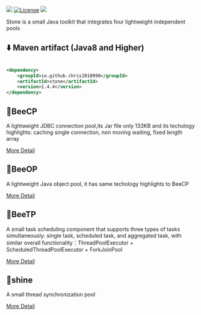 <a><img src="https://img.shields.io/badge/Java-8+-green.svg"></a>
[![License](https://img.shields.io/github/license/Chris2018998/stone?color=4D7A97&logo=apache)](https://github.com/Chris2018998/stone/blob/main/LICENSE)
<a><img src="https://maven-badges.herokuapp.com/maven-central/io.github.chris2018998/stone/badge.svg"></a>

Stone is a small Java toolkit that integrates four lightweight independent pools

## :arrow_down: Maven artifact (Java8 and Higher)

```xml

<dependency>
    <groupId>io.github.chris2018998</groupId>
    <artifactId>stone</artifactId>
    <version>1.4.4</version>
</dependency>
```

## 🌸BeeCP

A lightweight JDBC connection pool,its Jar file only 133KB and its techology highlights: caching single connection, non moving waiting, fixed length array 

[More Detail](https://github.com/Chris2018998/stone/tree/main/doc/Introduction/beecp_readme_eng.md)
 
## 🌷BeeOP

A lightweight Java object pool, it has same techology highlights to BeeCP

[More Detail](https://github.com/Chris2018998/stone/tree/main/doc/Introduction/beeop_readme_eng.md)
 
## 🪷BeeTP

A small task scheduling component that supports three types of tasks simultaneously: single task, scheduled task, and aggregated task, with similar overall functionality：ThreadPoolExecutor +
ScheduledThreadPoolExecutor + ForkJoinPool

[More Detail](https://github.com/Chris2018998/stone/tree/main/doc/Introduction/beetp_readme_eng.md)

## 🌻shine

A small thread synchronization pool

[More Detail](https://github.com/Chris2018998/stone/tree/main/doc/Introduction/shine_readme_eng.md)


